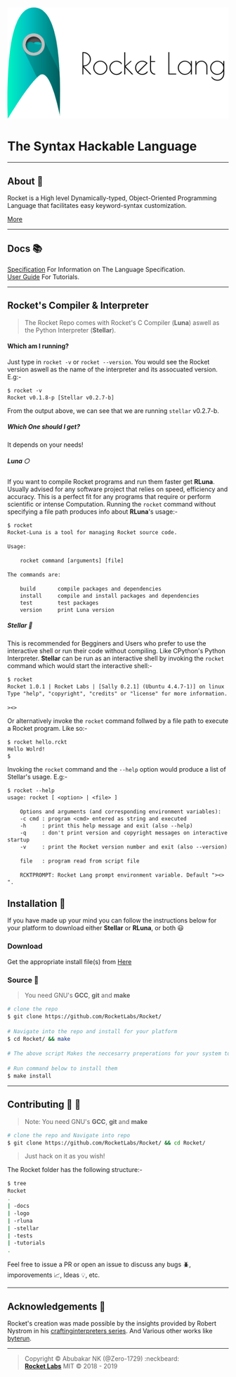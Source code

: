 # ![](logo/logo-full-with-text.png)

# The Syntax Hackable Language

---

## About :book:

Rocket is a High level Dynamically-typed, Object-Oriented Programming Language that facilitates easy keyword-syntax customization.


[More](docs/About.md)

---

## Docs :books:
[Specification](docs/Specification.md) For Information on The Language Specification.<br>
[User Guide](docs/Tutorials.md) For Tutorials.

---

## Rocket's Compiler & Interpreter

> The Rocket Repo comes with Rocket's C Compiler (**Luna**) aswell as the Python Interpreter (**Stellar**).

#### Which am I running?

Just type in `rocket -v` or `rocket --version`. You would see the Rocket version aswell as the name of the interpreter and its assocuated version. E.g:-

```
$ rocket -v
Rocket v0.1.8-p [Stellar v0.2.7-b]
```

From the output above, we can see that we are running `stellar` v0.2.7-b.

##### Which One should I get?

It depends on your needs!

##### Luna :full_moon:

If you want to compile Rocket programs and run them faster get **RLuna**. Usually advised for any software project that relies on speed, efficiency and accuracy. This is a perfect fit for any programs that require or perform scientific or intense Computation. Running the `rocket` command without specifying a file path produces info about **RLuna**'s usage:-
```
$ rocket
Rocket-Luna is a tool for managing Rocket source code.

Usage:

	rocket command [arguments] [file]

The commands are:

    build       compile packages and dependencies
    install     compile and install packages and dependencies
    test        test packages
    version     print Luna version
```

##### Stellar :dizzy:

This is recommended for Begginers and Users who prefer to use the interactive shell or run their code without compiling. Like CPython's Python Interpreter. **Stellar** can be run as an interactive shell by invoking the `rocket` command which would start the interactive shell:-

```
$ rocket
Rocket 1.0.1 | Rocket Labs | [Sally 0.2.1] (Ubuntu 4.4.7-1)] on linux
Type "help", "copyright", "credits" or "license" for more information.

><>
```

Or alternatively invoke the `rocket` command follwed by a file path to execute a Rocket program. Like so:-

```
$ rocket hello.rckt
Hello Wolrd!
$
```

Invoking the `rocket` command and the `--help` option would produce a list of Stellar's usage. E.g:-

```
$ rocket --help
usage: rocket [ <option> | <file> ]

    Options and arguments (and corresponding environment variables):
    -c cmd : program <cmd> entered as string and executed
    -h     : print this help message and exit (also --help)
    -q     : don't print version and copyright messages on interactive startup
    -v     : print the Rocket version number and exit (also --version)
	
    file   : program read from script file 

    RCKTPROMPT: Rocket Lang prompt environment variable. Default "><> ".
```

## Installation :floppy_disk:

If you have made up your mind you can follow the instructions below for your platform to download either **Stellar** or **RLuna**, or both :smiley:

### Download

Get the appropriate install file(s) from [Here](https://github.com/RocketLabs/Rocket/releases)

### Source :scroll:

> You need GNU's **GCC**, **git** and **make**

```sh
# clone the repo
$ git clone https://github.com/RocketLabs/Rocket/

# Navigate into the repo and install for your platform
$ cd Rocket/ && make

# The above script Makes the neccesarry preperations for your system to be ready to install both Stellar and Luna

# Run command below to install them
$ make install
```

---

## Contributing :busts_in_silhouette: :wrench:

> Note: You need GNU's **GCC**, **git** and **make**<br>

```sh
# clone the repo and Navigate into repo
$ git clone https://github.com/RocketLabs/Rocket/ && cd Rocket/
```

> Just hack on it as you wish!

The Rocket folder has the following structure:-

```sh
$ tree
Rocket
.
| -docs
| -logo
| -rluna
| -stellar
| -tests
| -tutorials
.
```

Feel free to issue a PR or open an issue to discuss any bugs :beetle:, imporovements :chart_with_upwards_trend:, Ideas :bulb:, etc.

---

## Acknowledgements :pushpin:


Rocket's creation was made possible by the insights provided by Robert Nystrom in his [craftinginterpreters series](https://github.com/munificent/craftinginterpreters). And Various other works like [byterun](https://github.com/byterun).

---

> Copyright &copy; Abubakar NK (@Zero-1729) :neckbeard:<br>
[**Rocket Labs**]() MIT &copy; 2018 - 2019
